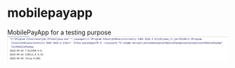# mobilepayapp
MobilePayApp for a testing purpose
![alt text](https://github.com/DarrellSab/mobilepayapp/blob/master/src/Terminale-atsakymas.jpg)
